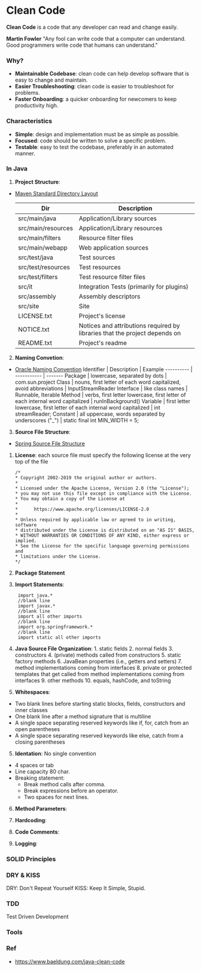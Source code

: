 # Clean Code
**Clean Code** is a code that any developer can read and change easily.

**Martin Fowler** "Any fool can write code that a computer can understand. Good programmers write code that humans can understand."

### Why?
* **Maintainable Codebase**: clean code can help develop software that is easy to change and maintain.
* **Easier Troubleshooting**: clean code is easier to troubleshoot for problems.
* **Faster Onboarding**: a quicker onboarding for newcomers to keep productivity high.

### Characteristics
* **Simple**: design and implementation must be as simple as possible.
* **Focused**: code should be written to solve a specific problem.
* **Testable**: easy to test the codebase, preferably in an automated manner.

### In Java

1. **Project Structure**:
 * [Maven Standard Directory Layout](https://maven.apache.org/guides/introduction/introduction-to-the-standard-directory-layout.html)

   Dir | Description    
   --- | -----------
   src/main/java | Application/Library sources
   src/main/resources | Application/Library resources
   src/main/filters | Resource filter files
   src/main/webapp | Web application sources
   src/test/java | Test sources
   src/test/resources | Test resources
   src/test/filters | Test resource filter files
   src/it | Integration Tests (primarily for plugins)
   src/assembly | Assembly descriptors
   src/site | Site
   LICENSE.txt | Project's license
   NOTICE.txt | Notices and attributions required by libraries that the project depends on
   README.txt | Project's readme

2. **Naming Convetion**:
 * [Oracle Naming Convention](https://www.oracle.com/java/technologies/javase/codeconventions-namingconventions.html)
   Identifier | Description | Example
   ---------- | ----------- | -------
   Package | lowercase, separated by dots | com.sun.project
   Class | nouns, first letter of each word capitalized, avoid abbreviations | InputStreamReader
   Interface | like class names | Runnable, Iterable
   Method | verbs, first letter lowercase, first letter of each internal word capitalized | runInBackground()
   Variable | first letter lowercase, first letter of each internal word capitalized | int streamReader;
   Constant | all uppercase, words separated by underscores ("_") | static final int MIN_WIDTH = 5;

3. **Source File Structure**:
 * [Spring Source File Structure](https://github.com/spring-projects/spring-framework/wiki/Code-Style#source-file-structure)
 
 1. **License**: each source file must specify the following license at the very top of the file
 
        /*
        * Copyright 2002-2019 the original author or authors.
        *
        * Licensed under the Apache License, Version 2.0 (the "License");
        * you may not use this file except in compliance with the License.
        * You may obtain a copy of the License at
        *
        *      https://www.apache.org/licenses/LICENSE-2.0
        *
        * Unless required by applicable law or agreed to in writing, software
        * distributed under the License is distributed on an "AS IS" BASIS,
        * WITHOUT WARRANTIES OR CONDITIONS OF ANY KIND, either express or implied.
        * See the License for the specific language governing permissions and
        * limitations under the License.
        */
 
  2. **Package Statement**
 
  3. **Import Statements**: 
  
          import java.*
          //blank line
          import javax.*
          //blank line
          import all other imports
          //blank line
          import org.springframework.*
          //blank line
          import static all other imports
  
  4. **Java Source File Organization**:
         1. static fields
         2. normal fields
         3. constructors
         4. (private) methods called from constructors
         5. static factory methods
         6. JavaBean properties (i.e., getters and setters)
         7. method implementations coming from interfaces
         8. private or protected templates that get called from method implementations coming from interfaces
         9. other methods
         10. equals, hashCode, and toString

4. **Whitespaces**:

  * Two blank lines before starting static blocks, fields, constructors and inner classes
  * One blank line after a method signature that is multiline
  * A single space separating reserved keywords like if, for, catch from an open parentheses
  * A single space separating reserved keywords like else, catch from a closing parentheses

5. **Identation**:
No single convention
  * 4 spaces or tab
  * Line capacity 80 char.
  * Breaking statement:
    * Break method calls after comma.
    * Break expressions before an operator.
    * Two spaces for next lines.

6. **Method Parameters**:

7. **Hardcoding**:

8. **Code Comments**:

9. **Logging**:

### SOLID Principles

### DRY & KISS
DRY: Don't Repeat Yourself
KISS: Keep It Simple, Stupid.

### TDD
Test Driven Development

### Tools

### Ref
* https://www.baeldung.com/java-clean-code

